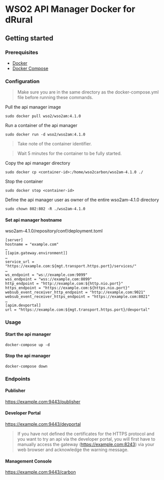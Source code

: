 # WSO2 API Manager Docker for dRural

## Getting started

### Prerequisites

- [Docker](https://docs.docker.com/engine/install/)
- [Docker Compose](https://docs.docker.com/compose/install/)

### Configuration

> Make sure you are in the same directory as the docker-compose.yml file before running these commands.

Pull the api manager image

```
sudo docker pull wso2/wso2am:4.1.0
```

Run a container of the api manager

```
sudo docker run -d wso2/wso2am:4.1.0
```

> Take note of the container identifier.

> Wait 5 minutes for the container to be fully started.

Copy the api manager directory

```
sudo docker cp <container-id>:/home/wso2carbon/wso2am-4.1.0 ./
```

Stop the container

```
sudo docker stop <container-id>
```

Define the api manager user as owner of the entire wso2am-4.1.0 directory

```
sudo chown 802:802 -R ./wso2am-4.1.0
```

#### Set api manager hostname

wso2am-4.1.0/repository/conf/deployment.toml

```
[server]
hostname = "example.com"
…
[[apim.gateway.environment]]
…
service_url = "https://example.com:${mgt.transport.https.port}/services/"
…
ws_endpoint = "ws://example.com:9099"
wss_endpoint = "wss://example.com:8099"
http_endpoint = "http://example.com:${http.nio.port}"
https_endpoint = "https://example.com:${https.nio.port}"
websub_event_receiver_http_endpoint = "http://example.com:9021"
websub_event_receiver_https_endpoint = "https://example.com:8021"
…
[apim.devportal]
url = "https://example.com:${mgt.transport.https.port}/devportal"
```

### Usage

#### Start the api manager

```
docker-compose up -d
```

#### Stop the api manager

```
docker-compose down
```

### Endpoints

#### Publisher

https://example.com:9443/publisher

#### Developer Portal

https://example.com:9443/devportal

> If you have not defined the certificates for the HTTPS protocol and you want to try an api via the developer portal, you will first have to manually access the gateway (https://example.com:8243) via your web browser and acknowledge the warning message.

#### Management Console

https://example.com:9443/carbon
